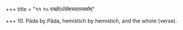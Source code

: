 +++
title = "११ १० पच्छोऽर्धर्चशस्ततस्सर्वाम्"

+++
10. Pāda by Pāda, hemistich by hemistich, and the whole (verse).
